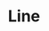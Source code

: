 ---
ee_id: '4340'
site: '1'
type: '2'
long_id: 2016-009 Line
url: 2016-009-line
year: '2016'
medium: Pencil on paper (produced with Mutoh XP-300 Series printer)
commission:
add_credit:
dims: 36 x 72 in
pitch:
ps:
live_url:
related:
title: Line
youtube:
imgs: line-2016-009-full-database-Team.jpg
subheading:
year2: '2016'
download:
add_credits:
related_code:
! '':
layout: things-i-made
---